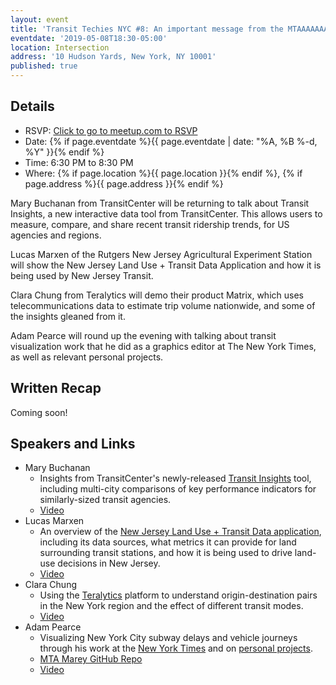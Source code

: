 ```yaml
---
layout: event
title: 'Transit Techies NYC #8: An important message from the MTAAAAAAAight'
eventdate: '2019-05-08T18:30-05:00'
location: Intersection
address: '10 Hudson Yards, New York, NY 10001'
published: true
---
```


## Details

- RSVP: [Click to go to meetup.com to RSVP](https://www.meetup.com/Transit-Techies-NYC/events/260083847/)
- Date: {% if page.eventdate %}{{ page.eventdate | date: "%A, %B %-d, %Y" }}{% endif %}
- Time: 6:30 PM to 8:30 PM
- Where: {% if page.location %}{{ page.location }}{% endif %}, {% if page.address %}{{ page.address }}{% endif %}

Mary Buchanan from TransitCenter will be returning to talk about Transit Insights, a new interactive data tool from TransitCenter. This allows users to measure, compare, and share recent transit ridership trends, for US agencies and regions.

Lucas Marxen of the Rutgers New Jersey Agricultural Experiment Station will show the New Jersey Land Use + Transit Data Application and how it is being used by New Jersey Transit.

Clara Chung from Teralytics will demo their product Matrix, which uses telecommunications data to estimate trip volume nationwide, and some of the insights gleaned from it.

Adam Pearce will round up the evening with talking about transit visualization work that he did as a graphics editor at The New York Times, as well as relevant personal projects.

## Written Recap

Coming soon!

## Speakers and Links

- Mary Buchanan
  - Insights from TransitCenter's newly-released [Transit Insights](http://insights.transitcenter.org/) tool, including multi-city comparisons of key performance indicators for similarly-sized transit agencies.
  - [Video](https://www.youtube.com/watch?v=EvjgMr46LTY)
- Lucas Marxen
  - An overview of the [New Jersey Land Use + Transit Data application](http://www.njlutrans.org/), including its data sources, what metrics it can provide for land surrounding transit stations, and how it is being used to drive land-use decisions in New Jersey.
  - [Video](https://www.youtube.com/watch?v=Bz1tKC6sS_U)
- Clara Chung
  - Using the [Teralytics](https://www.teralytics.net/) platform to understand origin-destination pairs in the New York region and the effect of different transit modes.
  - [Video](https://www.youtube.com/watch?v=9eVv2B9hO4g)
- Adam Pearce
  - Visualizing New York City subway delays and vehicle journeys through his work at the [New York Times](https://www.nytimes.com/interactive/2018/05/09/nyregion/subway-crisis-mta-decisions-signals-rules.html) and on [personal projects](https://roadtolarissa.com/mta-marey/).
  - [MTA Marey GitHub Repo](https://github.com/1wheel/stringline-status)
  - [Video](https://www.youtube.com/watch?v=V6U2Kvw8FaU)
